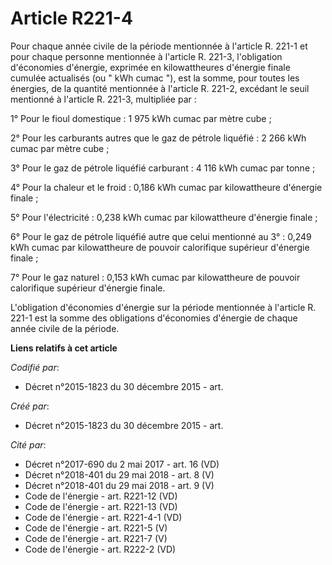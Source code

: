 # Article R221-4

Pour chaque année civile de la période mentionnée à l'article R. 221-1 et pour chaque personne mentionnée à l'article R.
221-3, l'obligation d'économies d'énergie, exprimée en kilowattheures d'énergie finale cumulée actualisés (ou " kWh cumac "),
est la somme, pour toutes les énergies, de la quantité mentionnée à l'article R. 221-2, excédant le seuil mentionné à
l'article R. 221-3, multipliée par : 

1° Pour le fioul domestique : 1 975 kWh cumac par mètre cube ; 

2° Pour les carburants autres que le gaz de pétrole liquéfié : 2 266 kWh cumac par mètre cube ; 

3° Pour le gaz de pétrole liquéfié carburant : 4 116 kWh cumac par tonne ; 

4° Pour la chaleur et le froid : 0,186 kWh cumac par kilowattheure d'énergie finale ; 

5° Pour l'électricité : 0,238 kWh cumac par kilowattheure d'énergie finale ; 

6° Pour le gaz de pétrole liquéfié autre que celui mentionné au 3° : 0,249 kWh cumac par kilowattheure de pouvoir calorifique
supérieur d'énergie finale ; 

7° Pour le gaz naturel : 0,153 kWh cumac par kilowattheure de pouvoir calorifique supérieur d'énergie finale. 

L'obligation d'économies d'énergie sur la période mentionnée à l'article R. 221-1 est la somme des obligations d'économies
d'énergie de chaque année civile de la période.

**Liens relatifs à cet article**

_Codifié par_:

  - Décret n°2015-1823 du 30 décembre 2015 - art.

_Créé par_:

  - Décret n°2015-1823 du 30 décembre 2015 - art.

_Cité par_:

  - Décret n°2017-690 du 2 mai 2017 - art. 16 (VD)
  - Décret n°2018-401 du 29 mai 2018 - art. 8 (V)
  - Décret n°2018-401 du 29 mai 2018 - art. 9 (V)
  - Code de l'énergie - art. R221-12 (VD)
  - Code de l'énergie - art. R221-13 (VD)
  - Code de l'énergie - art. R221-4-1 (VD)
  - Code de l'énergie - art. R221-5 (V)
  - Code de l'énergie - art. R221-7 (V)
  - Code de l'énergie - art. R222-2 (VD)
